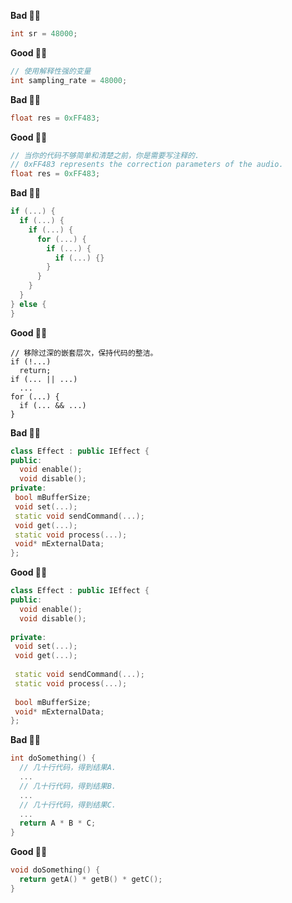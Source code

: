 **Bad 👎🏻**
```c++
int sr = 48000;
```

**Good 👍🏻**
```c++
// 使用解释性强的变量
int sampling_rate = 48000;
```

**Bad 👎🏻**
```c++
float res = 0xFF483;
```
**Good 👍🏻**
```c++
// 当你的代码不够简单和清楚之前，你是需要写注释的.
// 0xFF483 represents the correction parameters of the audio.
float res = 0xFF483;
```
**Bad 👎🏻**
```c++
if (...) {
  if (...) {
    if (...) {
      for (...) {
        if (...) {
          if (...) {}
        }
      }
    }
  }
} else {
}
```
**Good 👍🏻**
```
// 移除过深的嵌套层次，保持代码的整洁。
if (!...)
  return;
if (... || ...)
  ...
for (...) {
  if (... && ...)
}
```
**Bad 👎🏻**
```c++
class Effect : public IEffect {
public:
  void enable();
  void disable();
private:
 bool mBufferSize;
 void set(...);
 static void sendCommand(...);
 void get(...);
 static void process(...);
 void* mExternalData;
};
```
**Good 👍🏻**
```c++
class Effect : public IEffect {
public:
  void enable();
  void disable();
  
private:
 void set(...);
 void get(...);
 
 static void sendCommand(...);
 static void process(...);
 
 bool mBufferSize;
 void* mExternalData;
};
```

**Bad 👎🏻**
```c++
int doSomething() {
  // 几十行代码，得到结果A.
  ...
  // 几十行代码，得到结果B.
  ...
  // 几十行代码，得到结果C.
  ...
  return A * B * C;
}
```
**Good 👍🏻**
```c++
void doSomething() {
  return getA() * getB() * getC();
}
```
